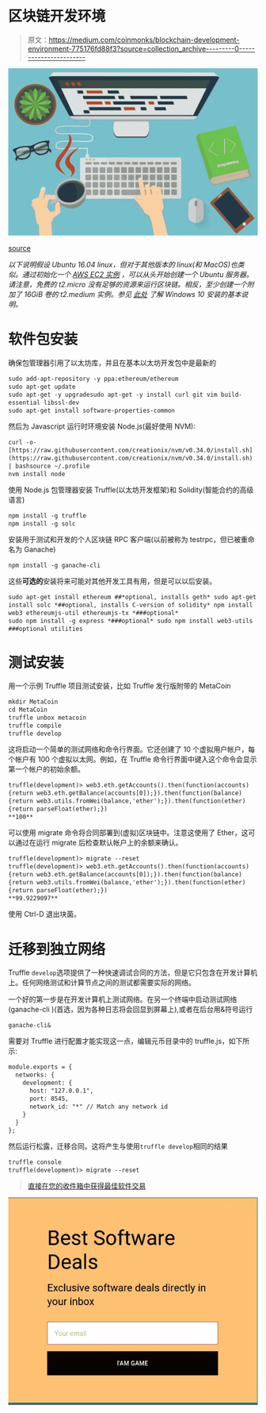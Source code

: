 # 区块链开发环境

> 原文：<https://medium.com/coinmonks/blockchain-development-environment-775176fd88f3?source=collection_archive---------0----------------------->

![](img/c4e3fa5436812eb800b2a3c9de508765.png)

[source](http://chimoosoft.com/local-development-environment/)

*以下说明假设 Ubuntu 16.04 linux，但对于其他版本的 linux(和 MacOS)也类似。通过初始化一个* [*AWS EC2 实例*](https://aws.amazon.com/ec2/) *，可以从头开始创建一个 Ubuntu 服务器。请注意，免费的 t2.micro 没有足够的资源来运行区块链。相反，至少创建一个附加了 16GiB 卷的 t2.medium 实例。参见* [*此处*](/@PrateeshNanada/steps-to-install-testrpc-in-windows-10-96989a6cd594) *了解 Windows 10 安装的基本说明。*

# 软件包安装

确保包管理器引用了以太坊库，并且在基本以太坊开发包中是最新的

```
sudo add-apt-repository -y ppa:ethereum/ethereum
sudo apt-get update
sudo apt-get -y upgradesudo apt-get -y install curl git vim build-essential libssl-dev
sudo apt-get install software-properties-common
```

然后为 Javascript 运行时环境安装 Node.js(最好使用 NVM):

```
curl -o- [https://raw.githubusercontent.com/creationix/nvm/v0.34.0/install.sh](https://raw.githubusercontent.com/creationix/nvm/v0.34.0/install.sh) | bashsource ~/.profile
nvm install node
```

使用 Node.js 包管理器安装 Truffle(以太坊开发框架)和 Solidity(智能合约的高级语言)

```
npm install -g truffle
npm install -g solc
```

安装用于测试和开发的个人区块链 RPC 客户端(以前被称为 testrpc，但已被重命名为 Ganache)

```
npm install -g ganache-cli
```

这些**可选的**安装将来可能对其他开发工具有用，但是可以以后安装。

```
sudo apt-get install ethereum ##*optional, installs geth* sudo apt-get install solc *##optional, installs C-version of solidity* npm install web3 ethereumjs-util ethereumjs-tx *###optional*
sudo npm install -g express *###optional* sudo npm install web3-utils ###optional utilities
```

# 测试安装

用一个示例 Truffle 项目测试安装，比如 Truffle 发行版附带的 MetaCoin

```
mkdir MetaCoin
cd MetaCoin
truffle unbox metacoin
truffle compile
truffle develop
```

这将启动一个简单的测试网络和命令行界面。它还创建了 10 个虚拟用户帐户，每个帐户有 100 个虚拟以太网。例如，在 Truffle 命令行界面中键入这个命令会显示第一个帐户的初始余额。

```
truffle(development)> web3.eth.getAccounts().then(function(accounts) {return web3.eth.getBalance(accounts[0]);}).then(function(balance) {return web3.utils.fromWei(balance,'ether');}).then(function(ether) {return parseFloat(ether);})
**100**
```

可以使用 migrate 命令将合同部署到(虚拟)区块链中。注意这使用了 Ether，这可以通过在运行 migrate 后检查默认帐户上的余额来确认。

```
truffle(development)> migrate --reset
truffle(development)> web3.eth.getAccounts().then(function(accounts) {return web3.eth.getBalance(accounts[0]);}).then(function(balance) {return web3.utils.fromWei(balance,'ether');}).then(function(ether) {return parseFloat(ether);})
**99.9229097**
```

使用 Ctrl-D 退出块菌。

# 迁移到独立网络

Truffle `develop`选项提供了一种快速调试合同的方法，但是它只包含在开发计算机上。任何网络测试和计算节点之间的测试都需要实际的网络。

一个好的第一步是在开发计算机上测试网络。在另一个终端中启动测试网络(ganache-cli )(首选，因为各种日志将会回显到屏幕上),或者在后台用&符号运行

```
ganache-cli&
```

需要对 Truffle 进行配置才能实现这一点，编辑元币目录中的 truffle.js，如下所示:

```
module.exports = {
  networks: {
    development: {
      host: "127.0.0.1",
      port: 8545,
      network_id: "*" // Match any network id
    }
  }
};
```

然后运行松露，迁移合同。这将产生与使用`truffle develop`相同的结果

```
truffle console
truffle(development)> migrate --reset
```

> [直接在您的收件箱中获得最佳软件交易](https://coincodecap.com/?utm_source=coinmonks)

[![](img/7c0b3dfdcbfea594cc0ae7d4f9bf6fcb.png)](https://coincodecap.com/?utm_source=coinmonks)